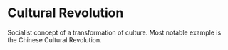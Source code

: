 # Cultural Revolution

Socialist concept of a transformation of culture. Most notable example is the Chinese Cultural Revolution.


